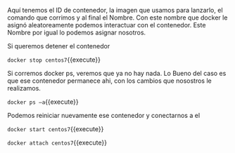 Aquí tenemos el ID de contenedor, la imagen que usamos para lanzarlo, el comando que corrimos y al final el Nombre. Con este nombre que docker le asignó aleatoreamente podemos interactuar con el contenedor. Este Nombre por igual lo podemos asignar nosotros.

Si queremos detener el contenedor

`docker stop centos7`{{execute}}


Si corremos docker ps, veremos que ya no hay nada. Lo Bueno del caso es que ese contenedor permanece ahi, con los cambios que nosostros le realizamos.

`docker ps –a`{{execute}}

Podemos reiniciar nuevamente ese contenedor y conectarnos a el

`docker start centos7`{{execute}}


`docker attach centos7`{{execute}}
